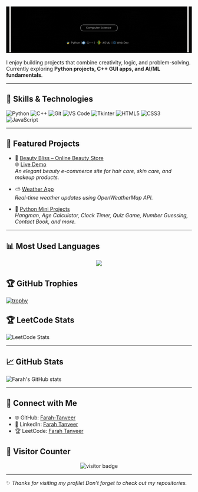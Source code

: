 <!-- Banner Image -->
<p align="center">
  <img src="Banner.gif" alt="Farah Tanveer Banner" width="1000"/>
</p> 

I enjoy building projects that combine creativity, logic, and problem-solving.  
Currently exploring **Python projects, C++ GUI apps, and AI/ML fundamentals**.  

---

## 🚀 Skills & Technologies  

![Python](https://img.shields.io/badge/Python-3.x-blue?logo=python&logoColor=white)
![C++](https://img.shields.io/badge/C++-17-orange?logo=c%2B%2B&logoColor=white)
![Git](https://img.shields.io/badge/Git-F05032?logo=git&logoColor=white)
![VS Code](https://img.shields.io/badge/VS%20Code-0078d7?logo=visual-studio-code&logoColor=white)
![Tkinter](https://img.shields.io/badge/Tkinter-GUI-green)
![HTML5](https://img.shields.io/badge/HTML5-E34F26?style=for-the-badge&logo=html5&logoColor=white)
![CSS3](https://img.shields.io/badge/CSS3-1572B6?style=for-the-badge&logo=css3&logoColor=white)
![JavaScript](https://img.shields.io/badge/JavaScript-F7DF1E?style=for-the-badge&logo=javascript&logoColor=black)


---

## 📂 Featured Projects  

- 💄 [Beauty Bliss – Online Beauty Store](https://github.com/Farah-Tanveer/Beauty-Store-Website)  
  🌐 [Live Demo](https://farah-tanveer.github.io/Beauty-Store-Website/)  
  *An elegant beauty e-commerce site for hair care, skin care, and makeup products.*  

- ⛅ [Weather App](https://github.com/Farah-Tanveer/Weather-App)  
  *Real-time weather updates using OpenWeatherMap API.*  

- 🐍 [Python Mini Projects](https://github.com/Farah-Tanveer/Python-Projects)  
  *Hangman, Age Calculator, Clock Timer, Quiz Game, Number Guessing, Contact Book, and more.*  
 

---

## 📊 Most Used Languages
<div align="center">
  <img src="https://github-readme-stats.vercel.app/api/top-langs/?username=Farah-Tanveer&layout=compact&theme=tokyonight" />
</div>

## 🏆 GitHub Trophies
[![trophy](https://github-profile-trophy.vercel.app/?username=Farah-Tanveer)](https://github.com/ryo-ma/github-profile-trophy)



## 🏆 LeetCode Stats  

![LeetCode Stats](https://leetcard.jacoblin.cool/Fara_hTanveer?theme=dark&font=Roboto&ext=heatmap)

---

## 📈 GitHub Stats  

![Farah's GitHub stats](https://github-readme-stats.vercel.app/api?username=Farah-Tanveer&show_icons=true&theme=radical)

---

## 🤝 Connect with Me  

- 🌐 GitHub: [Farah-Tanveer](https://github.com/Farah-Tanveer)  
- 💼 LinkedIn: [Farah Tanveer](https://www.linkedin.com/in/farahtanveer/)  
- 🏆 LeetCode: [Farah Tanveer](https://leetcode.com/u/Fara_hTanveer/)  

## 👀 Visitor Counter

<div align="center">
  <img src="https://komarev.com/ghpvc/?username=Farah-Tanveer&label=Profile%20Views&color=0e75b6&style=for-the-badge" alt="visitor badge" />
</div>


---
✨ *Thanks for visiting my profile! Don’t forget to check out my repositories.*  

